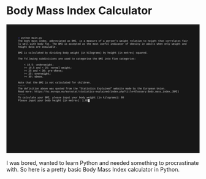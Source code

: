 # Body Mass Index Calculator

![Demo](./images/demo.gif)

I was bored, wanted to learn Python and needed something to procrastinate with. So here is a pretty basic Body Mass Index calculator in Python.

